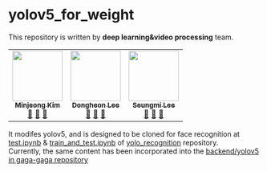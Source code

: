 # yolov5_for_weight

This repository is written by <b>deep learning&video processing</b> team.
<table>
  <tr>
    <td align="center"><a href="https://github.com/kimminje0ng"><img src="https://i.pinimg.com/564x/94/bd/b6/94bdb6d3444a1fa97eed105c706f6611.jpg" width="100px;" alt=""/><br /><sub><b>Minjeong Kim</b></sub></a><br /><a href="https://github.com/all-contributors/all-contributors/commits?author=jfmengels" title="Documentation">📖</a> <a href="https://github.com/all-contributors/all-contributors/pulls?q=is%3Apr+reviewed-by%3Ajfmengels" title="Reviewed Pull Requests">👀</a> <a href="#tool-jfmengels" title="Tools">🔧</a></td>
    <td align="center"><a href="https://github.com/Dongheon.Lee"><img src="https://i.pinimg.com/564x/94/bd/b6/94bdb6d3444a1fa97eed105c706f6611.jpg" width="100px;" alt=""/><br /><sub><b>Dongheon Lee</b></sub></a><br /><a href="https://github.com/all-contributors/all-contributors/commits?author=jfmengels" title="Documentation">📖</a> <a href="https://github.com/all-contributors/all-contributors/pulls?q=is%3Apr+reviewed-by%3Ajfmengels" title="Reviewed Pull Requests">👀</a> <a href="#tool-jfmengels" title="Tools">🔧</a></td>   
    <td align="center"><a href="https://github.com/minewet"><img src="https://i.pinimg.com/564x/94/bd/b6/94bdb6d3444a1fa97eed105c706f6611.jpg" width="100px;" alt=""/><br /><sub><b>Seungmi Lee</b></sub></a><br /><a href="https://github.com/all-contributors/all-contributors/commits?author=jfmengels" title="Documentation">📖</a> <a href="https://github.com/all-contributors/all-contributors/pulls?q=is%3Apr+reviewed-by%3Ajfmengels" title="Reviewed Pull Requests">👀</a> <a href="#tool-jfmengels" title="Tools">🔧</a></td>        
  </tr>
</table>

It modifes yolov5, and is designed to be cloned for face recognition at
<a href="https://github.com/SiliconValleyInternship-Kim-Oh-E/yolo_recognition/blob/main/test.ipynb">test.ipynb</a> &
<a href="https://github.com/SiliconValleyInternship-Kim-Oh-E/yolo_recognition/blob/main/train_and_test.ipynb">train_and_test.ipynb</a> of
<a href="https://github.com/SiliconValleyInternship-Kim-Oh-E/yolo_recognition">yolo_recognition</a> repository.
<br>
Currently, the same content has been incorporated into the 
<a href="https://github.com/SiliconValleyInternship-Kim-Oh-E/gaga-gaga/tree/main/backend/yolov5">backend/yolov5 in gaga-gaga repository</a>


